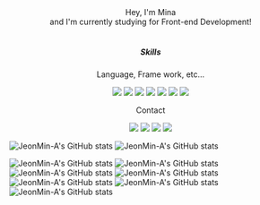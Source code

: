 <div align="center">
  Hey, I'm Mina
</div>
<div align="center">
  and I'm currently studying for Front-end Development!
</div>
</br>
<h5 align="center">Skills</h5>
<div align="center">
  <p>Language, Frame work, etc...</p>
  <a href="https://simpleicons.org/"><img src="https://img.shields.io/badge/Vue.js-4FC08D?style=flat-square&logo=Vue.js&logoColor=white"/></a>
  <img src="https://img.shields.io/badge/JavaScript-F7DF1E?style=flat-square&logo=JavaScript&logoColor=white"/>
  <img src="https://img.shields.io/badge/jQuery-0769AD?style=flat-square&logo=jQuery&logoColor=white"/>
  <img src="https://img.shields.io/badge/TypeScript-3178C6?style=flat-square&logo=TypeScript&logoColor=white"/>
  <img src="https://img.shields.io/badge/CSS3-1572B6?style=flat-square&logo=CSS3&logoColor=white"/>
  <img src="https://img.shields.io/badge/TailwindCSS-06B6D4?style=flat-square&logo=TailwindCSS&logoColor=white"/>
  <img src="https://img.shields.io/badge/Sass-CC6699?style=flat-square&logo=Sass&logoColor=white"/>
</div>
<div align="center">
  <p>Contact</p>
  <img src="https://img.shields.io/badge/Gmail-EA4335?style=flat-square&logo=Gmail&logoColor=white"/>
  <img src="https://img.shields.io/badge/Notion-000000?style=flat-square&logo=Notion&logoColor=white"/>
  <img src="https://img.shields.io/badge/GitHub-181717?style=flat-square&logo=GitHub&logoColor=white"/>
  <a href="https://velog.io/@jeonminah13" target="_blank"><img src="https://img.shields.io/badge/Velog-20C997?style=flat-square&logo=Velog&logoColor=white"/></a>
</div>

![JeonMin-A's GitHub stats](https://github-readme-stats.vercel.app/api?username=JeonMin-A&show_icons=true&theme=radical)
![JeonMin-A's GitHub stats](https://github-readme-stats.vercel.app/api?username=JeonMin-A&show_icons=true&theme=dracula)

![JeonMin-A's GitHub stats](https://github-readme-stats.vercel.app/api?username=JeonMin-A&show_icons=true&theme=merko)
![JeonMin-A's GitHub stats](https://github-readme-stats.vercel.app/api?username=JeonMin-A&show_icons=true&theme=gruvbox)
![JeonMin-A's GitHub stats](https://github-readme-stats.vercel.app/api?username=JeonMin-A&show_icons=true&theme=tokyonight)
![JeonMin-A's GitHub stats](https://github-readme-stats.vercel.app/api?username=JeonMin-A&show_icons=true&theme=onedark)
![JeonMin-A's GitHub stats](https://github-readme-stats.vercel.app/api?username=JeonMin-A&show_icons=true&theme=cobalt)
![JeonMin-A's GitHub stats](https://github-readme-stats.vercel.app/api?username=JeonMin-A&show_icons=true&theme=highcontrast)
![JeonMin-A's GitHub stats](https://github-readme-stats.vercel.app/api?username=JeonMin-A&show_icons=true&theme=synthwave)





<!--
**JeonMin-A/JeonMin-A** is a ✨ _special_ ✨ repository because its `README.md` (this file) appears on your GitHub profile.

Here are some ideas to get you started:

- 🔭 I’m currently working on ...
- 🌱 I’m currently learning ...
- 👯 I’m looking to collaborate on ...
- 🤔 I’m looking for help with ...
- 💬 Ask me about ...
- 📫 How to reach me: ...
- 😄 Pronouns: ...
- ⚡ Fun fact: ...
-->
